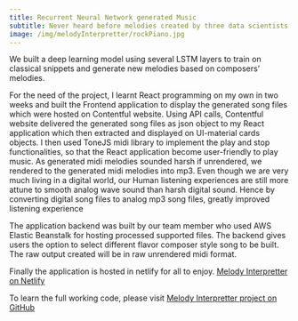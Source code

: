 ```yaml
---
title: Recurrent Neural Network generated Music
subtitle: Never heard before melodies created by three data scientists.
image: /img/melodyInterpretter/rockPiano.jpg
---
```




We built a deep learning model using several LSTM layers to train on classical snippets and generate new melodies based on composers’ melodies. 

For the need of the project, I learnt React programming on my own in two weeks and built the Frontend application to display the generated song files which were hosted on Contentful website. Using API calls, Contentful website delivered the generated song files as json object to my React application which then extracted and displayed on UI-material cards objects. I then used ToneJS midi library to implement the play and stop functionalities, so that the React application become user-friendly to play music. As generated midi melodies sounded harsh if unrendered, we rendered to the generated midi melodies into mp3. Even though we are very much living in a digital world, our Human listening experiences are still more attune to smooth analog wave sound than harsh digital sound. Hence by converting digital song files to analog mp3 song files, greatly improved listening experience

The application backend was built by our team member who used AWS Elastic Beanstalk for hosting processed supported files. The backend gives users the option to select different flavor composer style song to be built. The raw output created will be in raw unrendered midi format.

Finally the application is hosted in netlify for all to enjoy. [Melody Interpretter on Netlify](https://www.melodyinterpretter.com)

To learn the full working code, please visit [Melody Interpretter project on GitHub ](https://github.com/cocoisland/melodyInterpretter)
